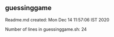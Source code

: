 ## guessinggame 
Readme.md created: Mon Dec 14 11:57:06 IST 2020


Number of lines in guessinggame.sh: 24